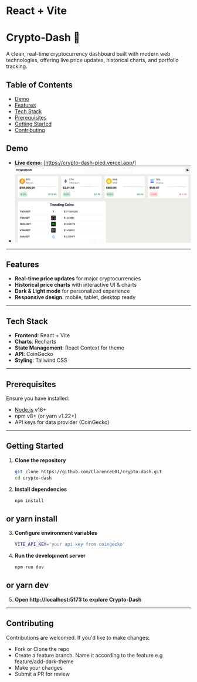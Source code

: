 # React + Vite

# Crypto‑Dash 🚀

A clean, real-time cryptocurrency dashboard built with modern web technologies, offering live price updates, historical charts, and portfolio tracking.

## Table of Contents

- [Demo](#demo)
- [Features](#features)
- [Tech Stack](#tech-stack)
- [Prerequisites](#prerequisites)
- [Getting Started](#getting-started)
- [Contributing](#contributing)

## Demo


- **Live demo**: [https://crypto-dash-pied.vercel.app/]  
- ![Dashboard screenshot](./public/screenshot.png)

---

## Features

- **Real-time price updates** for major cryptocurrencies  
- **Historical price charts** with interactive UI & charts  
- **Dark & Light mode** for personalized experience  
- **Responsive design**: mobile, tablet, desktop ready  


---

## Tech Stack

- **Frontend**: React + Vite  
- **Charts**: Recharts  
- **State Management**: React Context for theme  
- **API**: CoinGecko  
- **Styling**: Tailwind CSS  

---

## Prerequisites

Ensure you have installed:

- [Node.js](https://nodejs.org/) v16+  
- npm v8+ (or yarn v1.22+)  
- API keys for data provider (CoinGecko)

---

## Getting Started

1. **Clone the repository**
   ```bash
   git clone https://github.com/ClarenceG01/crypto-dash.git
   cd crypto-dash
2. **Install dependencies**
   ```bash
   npm install
  ## or yarn install

3. **Configure environment variables**
   ```bash
   VITE_API_KEY='your api key from coingecko'
4. **Run the development server**
   ```bash
   npm run dev
  ## or yarn dev
5. **Open http://localhost:5173 to explore Crypto‑Dash**

---
## Contributing

Contributions are welcomed. If you'd like to make changes:
   - Fork or Clone the repo
   - Create a feature branch. Name it according to the feature
      e.g feature/add-dark-theme
   - Make your changes
   - Submit a PR for review
   



